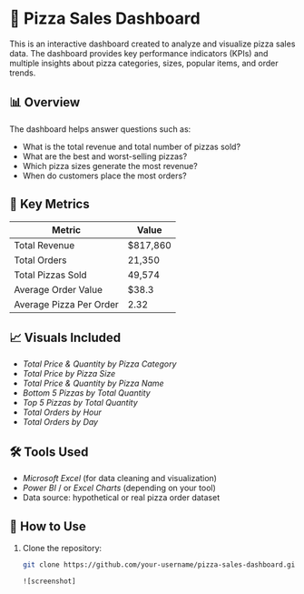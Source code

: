 # 🍕 Pizza Sales Dashboard

This is an interactive dashboard created to analyze and visualize pizza sales data. The dashboard provides key performance indicators (KPIs) and multiple insights about pizza categories, sizes, popular items, and order trends.

## 📊 Overview

The dashboard helps answer questions such as:
- What is the total revenue and total number of pizzas sold?
- What are the best and worst-selling pizzas?
- Which pizza sizes generate the most revenue?
- When do customers place the most orders?

## 🧮 Key Metrics

| Metric                | Value     |
|-----------------------|-----------|
| Total Revenue         | $817,860  |
| Total Orders          | 21,350    |
| Total Pizzas Sold     | 49,574    |
| Average Order Value   | $38.3     |
| Average Pizza Per Order | 2.32     |

## 📈 Visuals Included

- *Total Price & Quantity by Pizza Category*
- *Total Price by Pizza Size*
- *Total Price & Quantity by Pizza Name*
- *Bottom 5 Pizzas by Total Quantity*
- *Top 5 Pizzas by Total Quantity*
- *Total Orders by Hour*
- *Total Orders by Day*

## 🛠 Tools Used

- *Microsoft Excel* (for data cleaning and visualization)
- *Power BI* / or *Excel Charts* (depending on your tool)
- Data source: hypothetical or real pizza order dataset

## 📂 How to Use

1. Clone the repository:
   ```bash
   git clone https://github.com/your-username/pizza-sales-dashboard.git

   ![screenshot]

